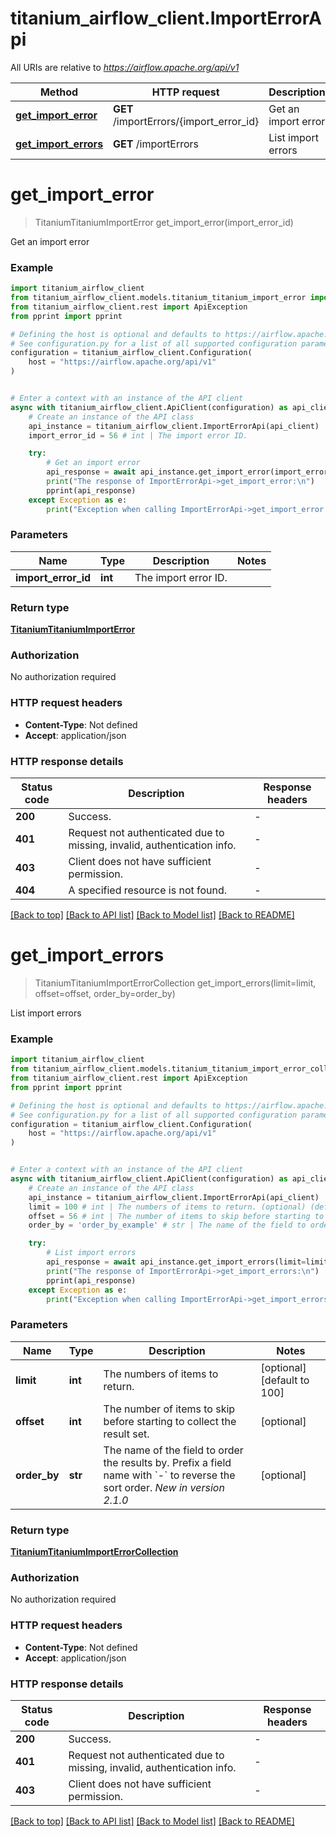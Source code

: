 # titanium_airflow_client.ImportErrorApi

All URIs are relative to *https://airflow.apache.org/api/v1*

Method | HTTP request | Description
------------- | ------------- | -------------
[**get_import_error**](ImportErrorApi.md#get_import_error) | **GET** /importErrors/{import_error_id} | Get an import error
[**get_import_errors**](ImportErrorApi.md#get_import_errors) | **GET** /importErrors | List import errors


# **get_import_error**
> TitaniumTitaniumImportError get_import_error(import_error_id)

Get an import error

### Example


```python
import titanium_airflow_client
from titanium_airflow_client.models.titanium_titanium_import_error import TitaniumTitaniumImportError
from titanium_airflow_client.rest import ApiException
from pprint import pprint

# Defining the host is optional and defaults to https://airflow.apache.org/api/v1
# See configuration.py for a list of all supported configuration parameters.
configuration = titanium_airflow_client.Configuration(
    host = "https://airflow.apache.org/api/v1"
)


# Enter a context with an instance of the API client
async with titanium_airflow_client.ApiClient(configuration) as api_client:
    # Create an instance of the API class
    api_instance = titanium_airflow_client.ImportErrorApi(api_client)
    import_error_id = 56 # int | The import error ID.

    try:
        # Get an import error
        api_response = await api_instance.get_import_error(import_error_id)
        print("The response of ImportErrorApi->get_import_error:\n")
        pprint(api_response)
    except Exception as e:
        print("Exception when calling ImportErrorApi->get_import_error: %s\n" % e)
```



### Parameters


Name | Type | Description  | Notes
------------- | ------------- | ------------- | -------------
 **import_error_id** | **int**| The import error ID. | 

### Return type

[**TitaniumTitaniumImportError**](TitaniumImportError.md)

### Authorization

No authorization required

### HTTP request headers

 - **Content-Type**: Not defined
 - **Accept**: application/json

### HTTP response details

| Status code | Description | Response headers |
|-------------|-------------|------------------|
**200** | Success. |  -  |
**401** | Request not authenticated due to missing, invalid, authentication info. |  -  |
**403** | Client does not have sufficient permission. |  -  |
**404** | A specified resource is not found. |  -  |

[[Back to top]](#) [[Back to API list]](../README.md#documentation-for-api-endpoints) [[Back to Model list]](../README.md#documentation-for-models) [[Back to README]](../README.md)

# **get_import_errors**
> TitaniumTitaniumImportErrorCollection get_import_errors(limit=limit, offset=offset, order_by=order_by)

List import errors

### Example


```python
import titanium_airflow_client
from titanium_airflow_client.models.titanium_titanium_import_error_collection import TitaniumTitaniumImportErrorCollection
from titanium_airflow_client.rest import ApiException
from pprint import pprint

# Defining the host is optional and defaults to https://airflow.apache.org/api/v1
# See configuration.py for a list of all supported configuration parameters.
configuration = titanium_airflow_client.Configuration(
    host = "https://airflow.apache.org/api/v1"
)


# Enter a context with an instance of the API client
async with titanium_airflow_client.ApiClient(configuration) as api_client:
    # Create an instance of the API class
    api_instance = titanium_airflow_client.ImportErrorApi(api_client)
    limit = 100 # int | The numbers of items to return. (optional) (default to 100)
    offset = 56 # int | The number of items to skip before starting to collect the result set. (optional)
    order_by = 'order_by_example' # str | The name of the field to order the results by. Prefix a field name with `-` to reverse the sort order.  *New in version 2.1.0*  (optional)

    try:
        # List import errors
        api_response = await api_instance.get_import_errors(limit=limit, offset=offset, order_by=order_by)
        print("The response of ImportErrorApi->get_import_errors:\n")
        pprint(api_response)
    except Exception as e:
        print("Exception when calling ImportErrorApi->get_import_errors: %s\n" % e)
```



### Parameters


Name | Type | Description  | Notes
------------- | ------------- | ------------- | -------------
 **limit** | **int**| The numbers of items to return. | [optional] [default to 100]
 **offset** | **int**| The number of items to skip before starting to collect the result set. | [optional] 
 **order_by** | **str**| The name of the field to order the results by. Prefix a field name with &#x60;-&#x60; to reverse the sort order.  *New in version 2.1.0*  | [optional] 

### Return type

[**TitaniumTitaniumImportErrorCollection**](TitaniumImportErrorCollection.md)

### Authorization

No authorization required

### HTTP request headers

 - **Content-Type**: Not defined
 - **Accept**: application/json

### HTTP response details

| Status code | Description | Response headers |
|-------------|-------------|------------------|
**200** | Success. |  -  |
**401** | Request not authenticated due to missing, invalid, authentication info. |  -  |
**403** | Client does not have sufficient permission. |  -  |

[[Back to top]](#) [[Back to API list]](../README.md#documentation-for-api-endpoints) [[Back to Model list]](../README.md#documentation-for-models) [[Back to README]](../README.md)

